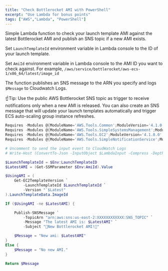 ```yaml
---
title: "Check Bottlerocket AMI with PowerShell"
excerpt: "Use Lambda for bonus points"
tags: ["AWS","Lambda", "PowerShell"]
---
```


Simple Lambda function to check your launch template AMI against the latest Bottlerocket AMI and publish an SNS topic if a new AMI exists.

Set `LaunchTemplateId` environment variable in Lambda console to the ID of your launch template.

Set `AmiId` environment variable in Lambda console to the AMI ID you want to check against. For example, `/aws/service/bottlerocket/aws-ecs-1/x86_64/latest/image_id`

The function publishes an SNS message to the ARN you specify and logs `$Message` to Cloudwatch Logs.

☝Tip: Use the public AWS Bottlerocket SNS topic as trigger to receive notifications only when a new AMI is released. You can also create an SNS message that will update your launch templates automatically and trigger ECS auto-scaling group instance refreshes.

```powershell
Requires -Modules @{ModuleName='AWS.Tools.Common';ModuleVersion='4.1.0.0';}
Requires -Modules @{ModuleName='AWS.Tools.SimpleSystemsManagement';ModuleVersion='4.1.0.0';}
Requires -Modules @{ModuleName='AWS.Tools.EC2';ModuleVersion='4.1.0.0';}
Requires -Modules @{ModuleName='AWS.Tools.SimpleNotificationService';ModuleVersion='4.1.0.0';}

# Uncomment to send the input event to CloudWatch Logs
# Write-Host (ConvertTo-Json -InputObject $LambdaInput -Compress -Depth 5)

$LaunchTemplateId = $Env:LaunchTemplateID
$LatestAMI = (Get-SSMParameter $Env:AmiId).Value

$UsingAMI = (
    Get-EC2TemplateVersion `
        -LaunchTemplateId $LaunchTemplateId `
        -Version "`$Latest"
).LaunchTemplateData.ImageId

If ($UsingAMI -ne $LatestAMI) {

    Publish-SNSMessage `
        -TopicArn "arn:aws:sns:us-east-2:XXXXXXXXXXXX:SNS_TOPIC" `
        -Message "The latest AMI is: $LatestAMI" `
        -Subject "🚀New Bottlerocket AMI!🚀"

    $Message = "New ami: $LatestAMI"
}
Else {
    $Message = "No new AMI."
}

Return $Message
```